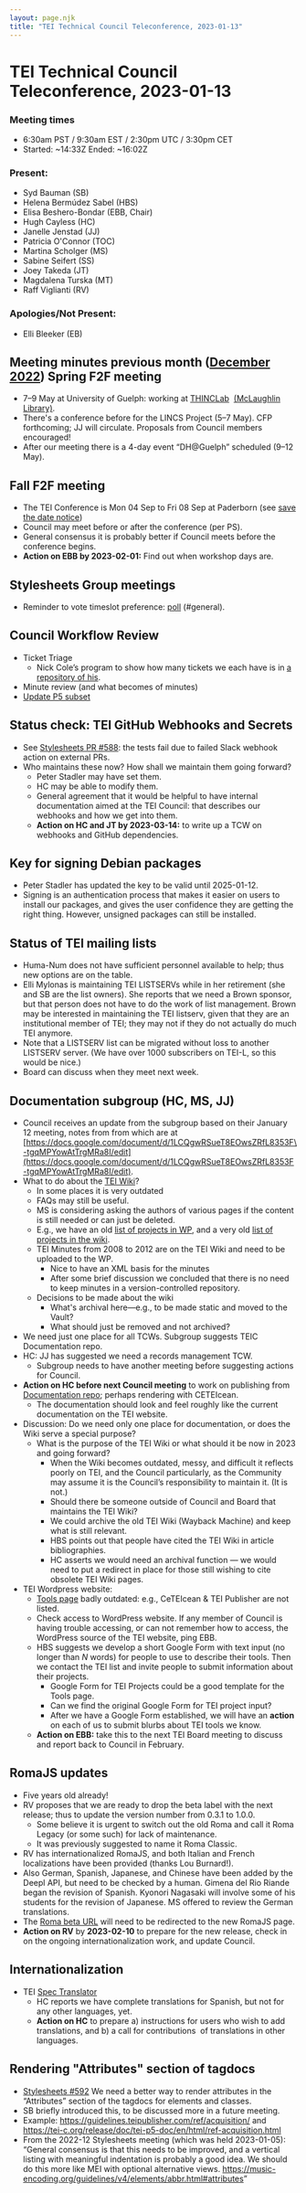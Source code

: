 ```yaml
---
layout: page.njk
title: "TEI Technical Council Teleconference, 2023-01-13"
---
```

# TEI Technical Council Teleconference, 2023-01-13
### **Meeting times**


* 6:30am PST / 9:30am EST / 2:30pm UTC / 3:30pm CET
* Started: \~14:33Z Ended: \~16:02Z


### **Present:**


* Syd Bauman (SB)
* Helena Bermúdez Sabel (HBS)
* Elisa Beshero\-Bondar (EBB, Chair)
* Hugh Cayless (HC)
* Janelle Jenstad (JJ)
* Patricia O'Connor (TOC)
* Martina Scholger (MS)
* Sabine Seifert (SS)
* Joey Takeda (JT)
* Magdalena Turska (MT)
* Raff Viglianti (RV)


### **Apologies/Not Present:**


* Elli Bleeker (EB)


Meeting minutes previous month ([December 2022](https://tei-c.org/activities/council/meetings/tei-technical-council-teleconference-2022-12-08/))
Spring F2F meeting
------------------


* 7–9 May at University of Guelph: working at [THINCLab](https://www.uoguelph.ca/arts/dhguelph/thinc)  [(McLaughlin Library)](https://goo.gl/maps/wyf6RJ7grWwdAncMA).
* There's a conference before for the LINCS Project (5–7 May). CFP forthcoming; JJ will circulate. Proposals from Council members encouraged!
* After our meeting there is a 4\-day event “DH@Guelph” scheduled (9–12 May).


Fall F2F meeting
----------------


* The TEI Conference is Mon 04 Sep to Fri 08 Sep at Paderborn (see [save the date notice](https://www.uni-paderborn.de/forschung/forschung-im-profil/digital-humanities/nachricht/save-the-date-joint-tei-and-mei-conference-2023))
* Council may meet before or after the conference (per PS).
* General consensus it is probably better if Council meets before the conference begins.
* **Action on EBB by 2023\-02\-01:** Find out when workshop days are.


Stylesheets Group meetings
--------------------------


* Reminder to vote timeslot preference: [poll](https://tei-c.slack.com/archives/C607Y6YAE/p1672944261007979) (\#general).


Council Workflow Review
-----------------------


* Ticket Triage
	+ Nick Cole’s program to show how many tickets we each have is in [a repository of his](https://github.com/npcole/teiutils).
* Minute review (and what becomes of minutes)
* [Update P5 subset](https://docs.google.com/document/d/1UhCg76_AgnS5PW0g_EN6zPZE4tTUs0bNeMXFVmZ4VuQ/edit#heading=h.yg4zfkshniwp)


Status check: TEI GitHub Webhooks and Secrets
---------------------------------------------


* See [Stylesheets PR \#588](https://github.com/TEIC/Stylesheets/pull/588): the tests fail due to failed Slack webhook action on external PRs.
* Who maintains these now? How shall we maintain them going forward?
	+ Peter Stadler may have set them.
	+ HC may be able to modify them.
	+ General agreement that it would be helpful to have internal documentation aimed at the TEI Council: that describes our webhooks and how we get into them.
	+ **Action on HC and JT by 2023\-03\-14:** to write up a TCW on webhooks and GitHub dependencies.


Key for signing Debian packages
-------------------------------


* Peter Stadler has updated the key to be valid until 2025\-01\-12\.
* Signing is an authentication process that makes it easier on users to install our packages, and gives the user confidence they are getting the right thing. However, unsigned packages can still be installed.


Status of TEI mailing lists
---------------------------


* Huma\-Num does not have sufficient personnel available to help; thus new options are on the table.
* Elli Mylonas is maintaining TEI LISTSERVs while in her retirement (she and SB are the list owners). She reports that we need a Brown sponsor, but that person does not have to do the work of list management. Brown may be interested in maintaining the TEI listserv, given that they are an institutional member of TEI; they may not if they do not actually do much TEI anymore.
* Note that a LISTSERV list can be migrated without loss to another LISTSERV server. (We have over 1000 subscribers on TEI\-L, so this would be nice.)
* Board can discuss when they meet next week.


Documentation subgroup (HC, MS, JJ)
-----------------------------------


* Council receives an update from the subgroup based on their January 12 meeting, notes from from which are at [https://docs.google.com/document/d/1LCQgwRSueT8EOwsZRfL8353F\-tgqMPYowAtTrgMRa8I/edit](https://docs.google.com/document/d/1LCQgwRSueT8EOwsZRfL8353F-tgqMPYowAtTrgMRa8I/edit).
* What to do about the [TEI Wiki](https://wiki.tei-c.org/index.php?title=Main_Page)?
	+ In some places it is very outdated
	+ FAQs may still be useful.
	+ MS is considering asking the authors of various pages if the content is still needed or can just be deleted.
	+ E.g., we have an old [list of projects in WP](https://tei-c.org/activities/projects/), and a very old [list of projects in the wiki](https://wiki.tei-c.org/index.php?title=Category:Projects).
	+ TEI Minutes from 2008 to 2012 are on the TEI Wiki and need to be uploaded to the WP.
		- Nice to have an XML basis for the minutes
		- After some brief discussion we concluded that there is no need to keep minutes in a version\-controlled repository.
	+ Decisions to be made about the wiki
		- What's archival here—e.g., to be made static and moved to the Vault?
		- What should just be removed and not archived?
* We need just one place for all TCWs. Subgroup suggests TEIC Documentation repo.
* HC: JJ has suggested we need a records management TCW.
	+ Subgroup needs to have another meeting before suggesting actions for Council.
* **Action on HC before next Council meeting** to work on publishing from [Documentation repo](https://github.com/TEIC/Documentation); perhaps rendering with CETEIcean.
	+ The documentation should look and feel roughly like the current documentation on the TEI website.
* Discussion: Do we need only one place for documentation, or does the Wiki serve a special purpose?
	+ What is the purpose of the TEI Wiki or what should it be now in 2023 and going forward?
		- When the Wiki becomes outdated, messy, and difficult it reflects poorly on TEI, and the Council particularly, as the Community may assume it is the Council’s responsibility to maintain it. (It is not.)
		- Should there be someone outside of Council and Board that maintains the TEI Wiki?
		- We could archive the old TEI Wiki (Wayback Machine) and keep what is still relevant.
		- HBS points out that people have cited the TEI Wiki in article bibliographies.
		- HC asserts we would need an archival function — we would need to put a redirect in place for those still wishing to cite obsolete TEI Wiki pages.
* TEI Wordpress website:
	+ [Tools page](https://tei-c.org/tools/) badly outdated: e.g., CeTEIcean \& TEI Publisher are not listed.
	+ Check access to WordPress website. If any member of Council is having trouble accessing, or can not remember how to access, the WordPress source of the TEI website, ping EBB.
	+ HBS suggests we develop a short Google Form with text input (no longer than *N* words) for people to use to describe their tools. Then we contact the TEI list and invite people to submit information about their projects.
		- Google Form for TEI Projects could be a good template for the Tools page.
		- Can we find the original Google Form for TEI project input?
		- After we have a Google Form established, we will have an **action** on each of us to submit blurbs about TEI tools we know.
	+ **Action on EBB:** take this to the next TEI Board meeting to discuss and report back to Council in February.


RomaJS updates
--------------


* Five years old already!
* RV proposes that we are ready to drop the beta label with the next release; thus to update the version number from 0\.3\.1 to 1\.0\.0\.
	+ Some believe it is urgent to switch out the old Roma and call it Roma Legacy (or some such) for lack of maintenance.
	+ It was previously suggested to name it Roma Classic.
* RV has internationalized RomaJS, and both Italian and French localizations have been provided (thanks Lou Burnard!).
* Also German, Spanish, Japanese, and Chinese have been added by the Deepl API, but need to be checked by a human. Gimena del Rio Riande began the revision of Spanish. Kyonori Nagasaki will involve some of his students for the revision of Japanese. MS offered to review the German translations.
* The [Roma beta URL](https://romabeta.tei-c.org/) will need to be redirected to the new RomaJS page.
* **Action on RV** by **2023\-02\-10** to prepare for the new release, check in on the ongoing internationalization work, and update Council.


Internationalization
--------------------


* TEI [Spec Translator](https://github.com/TEIC/spec_translator)
	+ HC reports we have complete translations for Spanish, but not for any other languages, yet.
	+ **Action on HC** to prepare a) instructions for users who wish to add translations, and b) a call for contributions  of translations in other languages.


Rendering "Attributes" section of tagdocs
-----------------------------------------


* [Stylesheets \#592](https://github.com/TEIC/Stylesheets/issues/592) We need a better way to render attributes in the “Attributes” section of the tagdocs for elements and classes.
* SB briefly introduced this, to be discussed more in a future meeting.
* Example: <https://guidelines.teipublisher.com/ref/acquisition/> and [https://tei\-c.org/release/doc/tei\-p5\-doc/en/html/ref\-acquisition.html](https://tei-c.org/release/doc/tei-p5-doc/en/html/ref-acquisition.html)
* From the 2022\-12 Stylesheets meeting (which was held 2023\-01\-05\): “General consensus is that this needs to be improved, and a vertical listing with meaningful indentation is probably a good idea. We should do this more like MEI with optional alternative views. [https://music\-encoding.org/guidelines/v4/elements/abbr.html\#attributes](https://music-encoding.org/guidelines/v4/elements/abbr.html#attributes)”


 